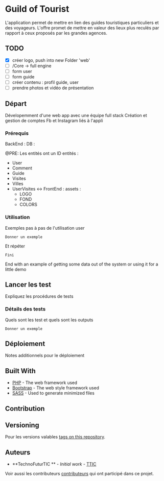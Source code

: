 # Guild of Tourist

L'application permet de mettre en lien des guides touristiques particuliers et des voyageurs. L'offre promet de mettre en valeur des lieux plus reculés par rapport à ceux proposés par les grandes agences. 

## TODO
  
- [X]  créer logo, push into new Folder 'web'
- [ ] /Core -> full engine
- [ ] form user
- [ ] form guide
- [ ] créer contenu : profil guide, user 
- [ ] prendre photos et vidéo de présentation

## Départ

Dévelopemment d'une web app avec une équipe full stack
Création et gestion de comptes Fb et Instagram liés à l'appli


### Prérequis

BackEnd :
DB :

  @PRE: Les entités ont un ID 
  entités :
  - User
  - Comment
  - Guide
  - Visites
  - Villes
  - UserVisites <->
  FrontEnd :
  assets :
    - LOGO
    - FOND
    - COLORS[](Hexa) 
    
  
### Utilisation

Exemples pas à pas de l'utilisation user


```
Donner un exemple
```

Et répéter

```
Fini
```

End with an example of getting some data out of the system or using it for a little demo

## Lancer les test

Expliquez les procédures de tests

### Détails des tests

Quels sont les test et quels sont les outputs 

```
Donner un exemple
```

## Déploiement

Notes additionnels pour le déploiement 

## Built With

* [PHP](http://php.net/manual/fr/intro-whatis.php) - The web framework used
* [Bootstrap](https://getbootstrap.com/) - The web style framework used
* [SASS](https://sass-lang.com/) - Used to generate minimized files

## Contribution



## Versioning

Pour les versions valables [tags on this repository](https://github.com/your/project/tags). 

## Auteurs

* **TechnoFuturTIC ** - *Initial work* - [TTIC](http://www.technofuturtic.be/)

Voir aussi les contributeurs [contributeurs](https://github.com/jeremyd55/WabApps/graphs/contributors) qui ont participé dans ce projet.


